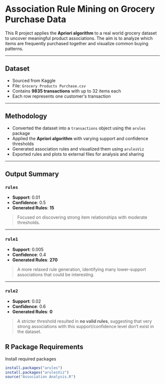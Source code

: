 # Association Rule Mining on Grocery Purchase Data

This R project applies the **Apriori algorithm** to a real world grocery dataset to uncover meaningful product associations. The aim is to analyze which items are frequently purchased together and visualize common buying patterns.

---

## Dataset

- Sourced from Kaggle
- File: `Grocery Products Purchase.csv`
- Contains **9835 transactions** with up to 32 items each
- Each row represents one customer's transaction

---

## Methodology

- Converted the dataset into a `transactions` object using the `arules` package
- Applied the **Apriori algorithm** with varying support and confidence thresholds
- Generated association rules and visualized them using `arulesViz`
- Exported rules and plots to external files for analysis and sharing

---

## Output Summary

### `rules`  
- **Support**: 0.01  
- **Confidence**: 0.5  
- **Generated Rules**: **15**

> Focused on discovering strong item relationships with moderate thresholds.

---

### `rule1`  
- **Support**: 0.005  
- **Confidence**: 0.4  
- **Generated Rules**: **270**

> A more relaxed rule generation, identifying many lower-support associations that could be interesting.

---

### `rule2`  
- **Support**: 0.02  
- **Confidence**: 0.6  
- **Generated Rules**: **0**

> A stricter threshold resulted in **no valid rules**, suggesting that very strong associations with this support/confidence level don’t exist in the dataset.


## R Package Requirements

Install required packages 

```r
install.packages("arules")
install.packages("arulesViz")
source("Association Analysis.R")
